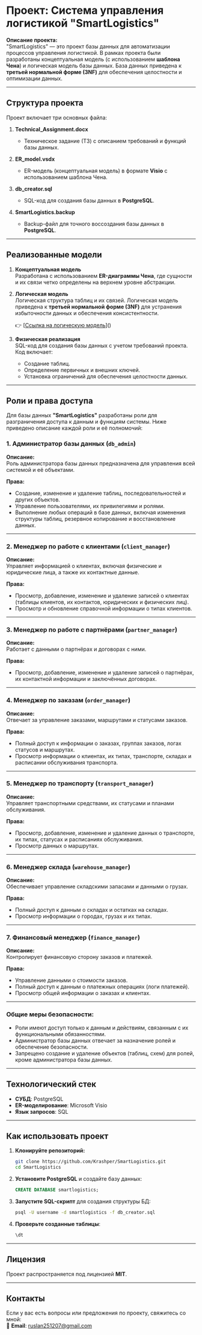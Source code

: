 # **Проект: Система управления логистикой "SmartLogistics"**

**Описание проекта:**  
"SmartLogistics" — это проект базы данных для автоматизации процессов управления логистикой. В рамках проекта были разработаны концептуальная модель (с использованием **шаблона Чена**) и логическая модель базы данных. База данных приведена к **третьей нормальной форме (3NF)** для обеспечения целостности и оптимизации данных.

---

## **Структура проекта**

Проект включает три основных файла:

1. **Technical_Assignment.docx**  
   - Техническое задание (ТЗ) с описанием требований и функций базы данных.

2. **ER_model.vsdx**  
   - ER-модель (концептуальная модель) в формате **Visio** с использованием шаблона Чена.  

3. **db_creator.sql**  
   - SQL-код для создания базы данных в **PostgreSQL**.

4. **SmartLogistics.backup**
   - Backup-файл для точного воссоздания базы данных в **PostgreSQL**.

---

## **Реализованные модели**

1. **Концептуальная модель**  
   Разработана с использованием **ER-диаграммы Чена**, где сущности и их связи четко определены на верхнем уровне абстракции.

2. **Логическая модель**  
   Логическая структура таблиц и их связей. Логическая модель приведена к **третьей нормальной форме (3NF)** для устранения избыточности данных и обеспечения консистентности.

   👉 [[Ссылка на логическую модель](https://www.drawdb.app/editor?shareId=de6dd882a7bcf6a4f497ef16882ed85d)]()

3. **Физическая реализация**  
   SQL-код для создания базы данных с учетом требований проекта. Код включает:  
   - Создание таблиц.  
   - Определение первичных и внешних ключей.  
   - Установка ограничений для обеспечения целостности данных.  

---

## **Роли и права доступа**

Для базы данных **"SmartLogistics"** разработаны роли для разграничения доступа к данным и функциям системы. Ниже приведено описание каждой роли и её полномочий:

### **1. Администратор базы данных (`db_admin`)**  
**Описание:**  
Роль администратора базы данных предназначена для управления всей системой и её объектами.  

**Права:**  
- Создание, изменение и удаление таблиц, последовательностей и других объектов.
- Управление пользователями, их привилегиями и ролями.
- Выполнение любых операций в базе данных, включая изменения структуры таблиц, резервное копирование и восстановление данных.

---

### **2. Менеджер по работе с клиентами (`client_manager`)**  
**Описание:**  
Управляет информацией о клиентах, включая физические и юридические лица, а также их контактные данные.  

**Права:**  
- Просмотр, добавление, изменение и удаление записей о клиентах (таблицы клиентов, их контактов, юридических и физических лиц).
- Просмотр и обновление справочной информации о типах клиентов.  

---

### **3. Менеджер по работе с партнёрами (`partner_manager`)**  
**Описание:**  
Работает с данными о партнёрах и договорах с ними.  

**Права:**  
- Просмотр, добавление, изменение и удаление записей о партнёрах, их контактной информации и заключённых договорах.

---

### **4. Менеджер по заказам (`order_manager`)**  
**Описание:**  
Отвечает за управление заказами, маршрутами и статусами заказов.  

**Права:**  
- Полный доступ к информации о заказах, группах заказов, логах статусов и маршрутах.  
- Просмотр информации о клиентах, их типах, транспорте, складах и расписании обслуживания транспорта.  

---

### **5. Менеджер по транспорту (`transport_manager`)**  
**Описание:**  
Управляет транспортными средствами, их статусами и планами обслуживания.  

**Права:**  
- Просмотр, добавление, изменение и удаление данных о транспорте, их типах, статусах и расписаниях обслуживания.  
- Просмотр данных о маршрутах.  

---

### **6. Менеджер склада (`warehouse_manager`)**  
**Описание:**  
Обеспечивает управление складскими запасами и данными о грузах.  

**Права:**  
- Полный доступ к данным о складах и остатках на складах.  
- Просмотр информации о городах, грузах и их типах.  

---

### **7. Финансовый менеджер (`finance_manager`)**  
**Описание:**  
Контролирует финансовую сторону заказов и платежей.  

**Права:**  
- Управление данными о стоимости заказов.  
- Полный доступ к данным о платежных операциях (логи платежей).  
- Просмотр общей информации о заказах и клиентах.  

---

### **Общие меры безопасности:**  
- Роли имеют доступ только к данным и действиям, связанным с их функциональными обязанностями.  
- Администратор базы данных отвечает за назначение ролей и обеспечение безопасности.  
- Запрещено создание и удаление объектов (таблиц, схем) для ролей, кроме администратора базы данных.  

--- 



## **Технологический стек**

- **СУБД**: PostgreSQL  
- **ER-моделирование**: Microsoft Visio  
- **Язык запросов**: SQL  

---

## **Как использовать проект**

1. **Клонируйте репозиторий:**
   ```bash
   git clone https://github.com/Krashper/SmartLogistics.git
   cd SmartLogistics
   ```

2. **Установите PostgreSQL** и создайте базу данных:
   ```sql
   CREATE DATABASE smartlogistics;
   ```

3. **Запустите SQL-скрипт** для создания структуры БД:
   ```bash
   psql -U username -d smartlogistics -f db_creator.sql
   ```

4. **Проверьте созданные таблицы**:
   ```sql
   \dt
   ```

---

## **Лицензия**

Проект распространяется под лицензией **MIT**.

---

## **Контакты**

Если у вас есть вопросы или предложения по проекту, свяжитесь со мной:  
📧 **Email**: [ruslan251207@gmail.com](mailto:ruslan251207@gmail.com)  
